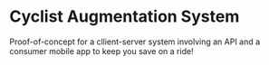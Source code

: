 # Cyclist Augmentation System

Proof-of-concept for a cllient-server system involving an API and a consumer mobile app to keep you save on a ride!
